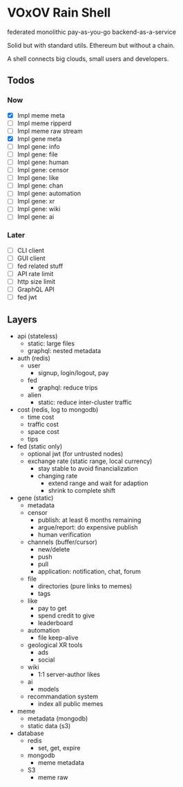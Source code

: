 # VOxOV Rain Shell

federated monolithic pay-as-you-go backend-as-a-service

Solid but with standard utils. Ethereum but without a chain.

A shell connects big clouds, small users and developers.

## Todos

### Now

- [x] Impl meme meta
- [ ] Impl meme ripperd
- [ ] Impl meme raw stream
- [x] Impl gene meta
- [ ] Impl gene: info
- [ ] Impl gene: file
- [ ] Impl gene: human
- [ ] Impl gene: censor
- [ ] Impl gene: like
- [ ] Impl gene: chan 
- [ ] Impl gene: automation
- [ ] Impl gene: xr
- [ ] Impl gene: wiki
- [ ] Impl gene: ai

### Later

- [ ] CLI client
- [ ] GUI client
- [ ] fed related stuff
- [ ] API rate limit
- [ ] http size limit
- [ ] GraphQL API
- [ ] fed jwt

## Layers

- api (stateless)
    - static: large files
    - graphql: nested metadata
- auth (redis)
    - user
        - signup, login/logout, pay
    - fed
        - graphql: reduce trips
    - alien
        - static: reduce inter-cluster traffic
- cost (redis, log to mongodb)
    - time cost
    - traffic cost
    - space cost
    - tips
- fed (static only)
    - optional jwt (for untrusted nodes)
    - exchange rate (static range, local currency)
        - stay stable to avoid financialization
        - changing rate
            - extend range and wait for adaption
            - shrink to complete shift
- gene (static)
    - metadata
    - censor
        - publish: at least 6 months remaining
        - argue/report: do expensive publish
        - human verification
    - channels (buffer/cursor)
        - new/delete
        - push
        - pull
        - application: notification, chat, forum
    - file
        - directories (pure links to memes)
        - tags
    - like
        - pay to get
        - spend credit to give
        - leaderboard
    - automation
        - file keep-alive
    - geological XR tools
        - ads
        - social
    - wiki
        - 1:1 server-author likes
    - ai
        - models
    - recommandation system
        - index all public memes
- meme
    - metadata (mongodb)
    - static data (s3)
- database
    - redis
        - set, get, expire
    - mongodb
        - meme metadata
    - S3
        - meme raw
